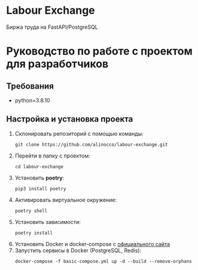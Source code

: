 # Labour Exchange

Биржа труда на FastAPI/PostgreSQL

# Руководство по работе с проектом для разработчиков

## Требования

- python=3.8.10

## Настройка и установка проекта

1. Склонировать репозиторий с помощью команды:
   ```
   git clone https://github.com/alinocco/labour-exchange.git
   ```
2. Перейти в папку с проектом:
   ```
   cd labour-exchange
   ```
3. Установить **poetry**:
   ```
   pip3 install poetry
   ```
4. Активировать виртуальное окружение:
   ```
   poetry shell
   ```
5. Установить зависимости:
   ```
   poetry install
   ```
6. Установить Docker и docker-compose с [официального сайта](https://www.docker.com/products/docker-desktop)
7. Запустить сервисы в Docker (PostgreSQL, Redis):
   ```
   docker-compose -f basic-compose.yml up -d --build --remove-orphans
   ```
